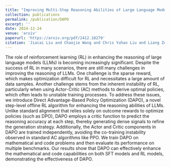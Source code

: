 ```yaml
---
title: "Improving Multi-Step Reasoning Abilities of Large Language Models with Direct Advantage Policy Optimization"
collection: publications
permalink: /publication/DAPO
excerpt: ''
date: 2024-12-24
venue: 'arxiv'
paperurl: 'https://arxiv.org/pdf/2412.18279'
citation: 'Jiacai Liu and Chaojie Wang and Chris Yuhao Liu and Liang Zeng and Rui Yan and Yiwen Sun and Yang Liu and Yahui Zhou. arXiv:2412.18279, 2024.'
---
```


The role of reinforcement learning (RL) in enhancing the reasoning of large language models (LLMs) is becoming increasingly significant. Despite the success of RL in many scenarios, there are still many challenges in improving the reasoning of LLMs. One challenge is the sparse reward, which makes optimization difficult for RL and necessitates a large amount of data samples. Another challenge stems from the inherent instability of RL, particularly when using Actor-Critic (AC) methods to derive optimal policies, which often leads to unstable training processes.  To address these issues, we introduce Direct Advantage-Based Policy Optimization (DAPO), a novel step-level offline RL algorithm for enhancing the reasoning abilities of LLMs. Unlike standard alignment that relies solely on outcome rewards to optimize policies (such as DPO),  DAPO employs a critic function to predict the reasoning accuracy at each step, thereby generating dense signals to refine the generation strategy. Additionally, the Actor and Critic components in DAPO are trained independently, avoiding the co-training instability observed in standard AC algorithms like PPO.  We train DAPO on mathematical and code problems and then evaluate its performance on multiple benchmarks. Our results show that DAPO can effectively enhance the mathematical and code capabilities on both SFT models and RL models, demonstrating the effectiveness of DAPO.